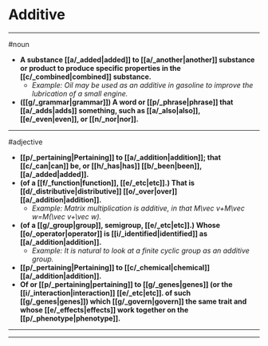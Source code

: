 # Additive
---
#noun
- **A substance [[a/_added|added]] to [[a/_another|another]] substance or product to produce specific properties in the [[c/_combined|combined]] substance.**
	- _Example: Oil may be used as an additive in gasoline to improve the lubrication of a small engine._
- **([[g/_grammar|grammar]]) A word or [[p/_phrase|phrase]] that [[a/_adds|adds]] something, such as [[a/_also|also]], [[e/_even|even]], or [[n/_nor|nor]].**
---
#adjective
- **[[p/_pertaining|Pertaining]] to [[a/_addition|addition]]; that [[c/_can|can]] be, or [[h/_has|has]] [[b/_been|been]], [[a/_added|added]].**
- **(of a [[f/_function|function]], [[e/_etc|etc]].) That is [[d/_distributive|distributive]] [[o/_over|over]] [[a/_addition|addition]].**
	- _Example: Matrix multiplication is additive, in that M\vec v+M\vec w=M(\vec v+\vec w)._
- **(of a [[g/_group|group]], semigroup, [[e/_etc|etc]].) Whose [[o/_operator|operator]] is [[i/_identified|identified]] as [[a/_addition|addition]].**
	- _Example: It is natural to look at a finite cyclic group as an additive group._
- **[[p/_pertaining|Pertaining]] to [[c/_chemical|chemical]] [[a/_addition|addition]].**
- **Of or [[p/_pertaining|pertaining]] to [[g/_genes|genes]] (or the [[i/_interaction|interaction]] [[e/_etc|etc]]. of such [[g/_genes|genes]]) which [[g/_govern|govern]] the same trait and whose [[e/_effects|effects]] work together on the [[p/_phenotype|phenotype]].**
---
---
